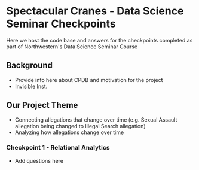# Spectacular Cranes - Data Science Seminar Checkpoints
Here we host the code base and answers for the checkpoints completed as part of Northwestern's Data Science Seminar Course

## Background
* Provide info here about CPDB and motivation for the project
* Invisible Inst.

## Our Project Theme
* Connecting allegations that change over time (e.g. Sexual Assault allegation being changed to Illegal Search allegation)
* Analyzing how allegations change over time

### Checkpoint 1 - Relational Analytics
* Add questions here
